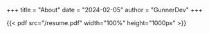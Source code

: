 +++
title = "About"
date = "2024-02-05"
author = "GunnerDev"
+++

{{< pdf src="/resume.pdf" width="100%" height="1000px" >}}
